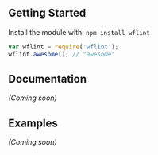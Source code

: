 ## Getting Started

Install the module with: `npm install wflint`

```js
var wflint = require('wflint');
wflint.awesome(); // "awesome"
```

## Documentation
_(Coming soon)_

## Examples
_(Coming soon)_